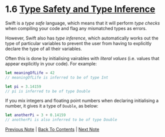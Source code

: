 # 1.6 [Type Safety and Type Inference](https://developer.apple.com/library/content/documentation/Swift/Conceptual/Swift_Programming_Language/TheBasics.html#//apple_ref/doc/uid/TP40014097-CH5-ID322)

Swift is a *type safe* language, which means that it will perform *type checks* when compiling your code and flag any mismatched types as errors.

However, Swift also has *type inference*, which automatically works out the type of particular variables to prevent the user from having to explicitly declare the type of all their variables.

Often this is done by initialising vairables with *literal values* (i.e. values that appear explicitly in your code). For example:

```Swift
let meaningOfLife = 42
// meaningOfLife is inferred to be of type Int

let pi = 3.14159
// pi is inferred to be of type Double
```

If you mix integers and floating point numbers when declaring initialising a number, it gives it a type of `Double`, as below:

```Swift
let anotherPi = 3 + 0.14159
// anotherPi is also inferred to be of type Double
```
[Previous Note](https://github.com/Firanus/swift-language-guide-notes/blob/master/1%20-%20The%20Basics/1.5%20-%20Floating%20Point%20Numbers.md) | [Back To Contents](https://github.com/Firanus/swift-language-guide-notes) |  [Next Note](https://github.com/Firanus/swift-language-guide-notes/blob/master/1%20-%20The%20Basics/1.7%20-%20Numeric%20Literals.md)